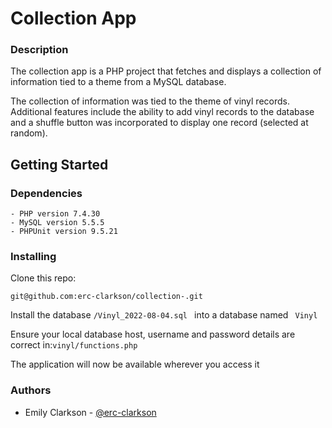 # Collection App 

### Description
The collection app is a PHP project that fetches and displays a collection of information tied to a theme from a MySQL database. 

The collection of information was tied to the theme of vinyl records. Additional features include the ability to add vinyl records to the database and a shuffle button was incorporated to display one record (selected at random).

## Getting Started

### Dependencies
``` 
- PHP version 7.4.30 
- MySQL version 5.5.5
- PHPUnit version 9.5.21
```

### Installing
Clone this repo:
```
git@github.com:erc-clarkson/collection-.git
```

Install the database `/Vinyl_2022-08-04.sql ` into a database named ` Vinyl`

Ensure your local database host, username and password details are correct in:`vinyl/functions.php`

The application will now be available wherever you access it

### Authors
- Emily Clarkson - [@erc-clarkson](github.com/erc-clarkson)
